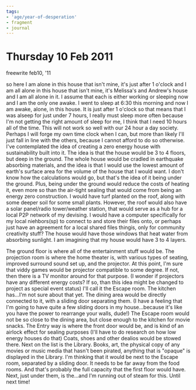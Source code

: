```yaml
---
tags:
- 'age/year-of-desperation'
- fragment
- journal
---
```


# Thursday 10 Feb 2011

freewrite feb10, '11

so here I am alone in this house that isn't mine, it's just after 1 o'clock and
I am all alone in this house that isn't mine, it's Melissa's and Andrew's house
and I am all alone in it. I assume that each is either working or sleeping now
and I am the only one awake. I went to sleep at 6:30 this morning and now I am
awake, alone, in this house. It is just after 1 o'clock so that means that I
was alseep for just under 7 hours, I really must sleep more often because I'm
not getting the right amount of sleep for me, I think that I need 10 hours all
of the time. This will not work so well with our 24 hour a day society. Perhaps
I will forge my own time clock when I can, but more than likely I'll just fall
in line with the others, because I cannot afford to do so otherwise. I've
contemplated the idea of creating a zero energy house with sustainability built
into it. The idea is that the house would be 3 to 4 floors, but deep in the
ground. The whole house would be cradled in earthquake absorbing materials, and
the idea is that I would use the lowest amount of earth's surface area for the
volume of the house that I would want. I don't know how the calculations would
go, but that's the idea of it being under the ground. Plus, being under the
ground would reduce the costs of heating it, even more so than the air-tight
sealing that would come from being an energy zero construction. I would have
turf planted on the roof, along with some deeper soil for some small plants.
However, the roof would also have a solar panel/radio tower/weather station,
that would serve as a hub for a local P2P network of my devising. I would have
a computer specifically for my local niehbors(sp) to connect to and store their
files onto, or perhaps just have an agreement for a local shared files thingis,
only for community creativity stuff? The house would have those windows that
heat water from absorbing sunlight. I am imagining that my house would have 3
to 4 layers. 

The ground floor is where all of the entertainment stuff would be. The
projection room is where the home theater is, with various types of seating,
improved surround sound set up, and the projector. At this point, I'm sure that
viddy games would be projector compatible to some degree. If not, then there is
a TV monitor around for that purpose. (I wonder if projectors have any
different energy costs? If so, than this idea might be changed to project as
special event status) I'll call it the Escape room. The kitchen has...I'm not
sure about that yet. The dining area would be directly connected to it, with a
sliding door separating them. (I have a feeling that I'm going to have quite a
few sliding doors in my house...because it's like you have the power to
rearrange your walls, dude!) The Escape room would not be so close to the
dining area, but close enough to the kitchen for movie snacks. The Entry way is
where the front door would be, and is kind of an airlock effect for sealing
purposes (I'll have to do research on how low energy houses do that) Coats,
shoes and other dealios would be stowed there. Next on the list is the Library.
Books, art, the physical copy of any movies or music media that hasn't been
pirated, anything that is "opaque" is displayed in the Library. I'm thinking
that it would be next to the Escape room, separated by a sliding door. It needs
to be far away from the food rooms. And that's probably the full capacity that
the first floor would have. Next, just under them, is the...and I'm running out
of steam for this. Until next time!


